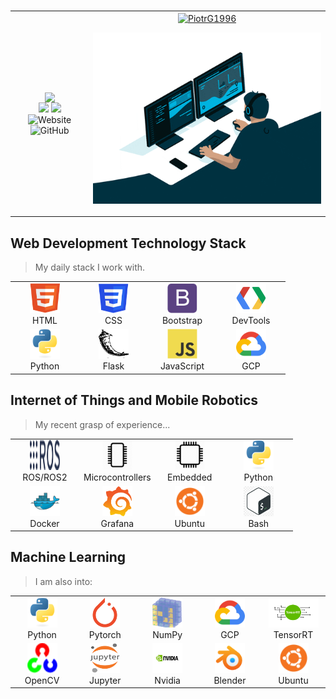 </br>
<table align="center">
<tr align="center">
  <td align="center"> 
        <div align="center">
          <a href="https://github.com/anuraghazra/github-readme-stats">
            <img align="center" src="https://github-readme-stats.vercel.app/api/top-langs/?username=PiotrG1996&langs_count=8" />
          </a>
          <div>
          <a href="https://hits.seeyoufarm.com"><img src="https://hits.seeyoufarm.com/api/count/incr/badge.svg?url=https%3A%2F%2Fpiotrgapski.ml%2Fhit-counter&count_bg=%2379C83D&title_bg=%23555555&icon=googlechrome.svg&icon_color=%23E7E7E7&title=Website+Views&edge_flat=false"/></a>
          <a href="https://hits.seeyoufarm.com"><img src="https://hits.seeyoufarm.com/api/count/incr/badge.svg?url=https%3A%2F%2Fgithub.com%2FPiotrG1996%2Fhit-counter&count_bg=%2379C83D&title_bg=%23555555&icon=github.svg&icon_color=%23E7E7E7&title=GitHub+Views&edge_flat=false"/></a>
          </div>
          <div align="center">
          <a><img alt="Website" src="https://img.shields.io/website?down_color=red&down_message=Offline&label=Website%20Status&up_color=green&up_message=Online&url=https%3A%2F%2Fpiotrgapski.info.pl%2F"></a>
          <a><img alt="GitHub" src="https://img.shields.io/badge/License-MIT-green"></a>
          </div>
    </td>
    
  <td align="center"> 
      <a href="#"><img src="https://github-readme-stats.vercel.app/api?username=PiotrG1996&show_icons=true&count_private=true&include_all_commits=true" alt="PiotrG1996" align="center" /></a>
      <p align="center"><img src="https://raw.githubusercontent.com/PiotrG1996/PiotrG1996/master/img/programming.gif" /></p>
      </div>
  </td>
</tr>
</table>

<h2 align="left">Web Development Technology Stack</h2>

> My daily stack I work with.

<table>
  <tr>
     <td align="center" width="96"> 
      <a href="https://dev.w3.org/html5/html-author/" >
        <img src="./img/html.svg" width="48" height="48" alt="HTML" />
      </a>
      <br>HTML
    </td>
    <td align="center"  width="96">
      <a href="https://css-tricks.com/">
        <img src="./img/css.svg" width="48" height="48" alt="CSS" />
      </a>
      <br>CSS
    </td>
    <td align="center" width="96">
        <img src="./img/bootstrap-plain.svg" width="48" height="48" alt="Bootstrap" />
      </a>
      <br>Bootstrap
    </td>
    </td>
    <td align="center" width="96">
      <a href="https://developer.chrome.com/docs/devtools/" >
        <img src="./img/devtools.svg" width="48" height="48" alt="DevTools" />
      </a>
      <br>DevTools
    </td>
  </tr>
  <tr>
    <td align="center" width="96">
      <a href="https://docs.python.org/3/">
        <img src="./img/python-original.svg" width="48" height="48" alt="Python" />
      </a>
      <br>Python
    </td>
    <td align="center" width="96">
      <a href="https://flask.palletsprojects.com/en/1.1.x/">
        <img src="./img/flask.svg" width="48" height="48" alt="Flask" />
      </a>
      <br>Flask
    </td>
    <td align="center" width="96">
      <a href="https://devdocs.io/javascript/">
        <img src="./img/javascript-original.svg" width="48" height="48" alt="JavaScript" />
      </a>
      <br>JavaScript
    </td>
    <td align="center" width="96">
      <a href="https://console.cloud.google.com/freetrial">
        <img src="./img/google-cloud.svg" width="48" height="48" alt="Google Cloud" />
      </a>
      <br>GCP
    </td>
<!--     <td align="center" width="96">
      <a href="https://docs.djangoproject.com/" >
        <img src="./img/django.svg" width="48" height="48" alt="Django" />
      </a>
      <br>Django
    </td> -->
<!--   <td align="center" width="96">
      <a href="https://nodejs.org/en/docs/">
        <img src="./img/nodejs.svg" width="48" height="48" alt="NodeJS" />
      </a>
      <br>NodeJS
    </td> -->
  </tr>
</table>

<h2 align="left" id="">Internet of Things and Mobile Robotics</h2>

> My recent grasp of experience... 
<table>
  <tr>
    <td align="center" width="96">
      <a href="https://www.ros.org/about-ros/">
        <img src="./img/ros.svg" width="48" height="48" alt="ROS" />
      </a>
      <br>ROS/ROS2
    </td>
    <td align="center" width="96">
      <a href="#">
        <img src="./img/microcontroller.jpg" width="48" height="48" alt="Microcontrollers" />
      </a>
      <br>Microcontrollers
    </td>
    <td align="center" width="96">
      <a href="#">
        <img src="./img/embedded-systems.jpg" width="48" height="48" alt="Embedded Systems" />
      </a>
      <br>Embedded
    </td>
     <td align="center" width="96">
      <a href="https://docs.python.org/3/">
        <img src="./img/python-original.svg" width="48" height="48" alt="Python" />
      </a>
      <br>Python
    </td>
  </tr>
  <tr>
    <td align="center" width="96"> 
      <a href="https://docs.docker.com/" >
        <img src="./img/docker-original.svg" width="48" height="48" alt="Docker" />
      </a>
      <br>Docker
    </td>
    <td align="center" width="96">
      <a href="https://grafana.com/docs/" >
        <img src="https://raw.githubusercontent.com/grafana/grafana/master/public/img/grafana_icon.svg" width="48" height="48" alt="Grafana" />
      </a>
      <br>Grafana
    </td>
    <td align="center"  width="96">
      <a href="#">
        <img src="./img/Ubuntu.svg" width="48" height="48" alt="Ubuntu" />
      </a>
      <br>Ubuntu
    </td>
    <td align="center" width="96">
      <a href="#">
        <img src="./img/bash.png" width="48" height="48" alt="Bash" />
      </a>
      <br>Bash
    </td>
  </tr>
</table>

<h2 align="left" id="macropower-tech">Machine Learning</h2>

> I am also into:

<table>
  <tr>
      <td align="center" width="96">
      <a href="https://docs.python.org/3/">
        <img src="./img/python-original.svg" width="48" height="48" alt="Python" />
      </a>
      <br>Python
    </td>
     <td align="center" width="96">
      <a href="https://pytorch.org/">
        <img src="./img/pytorch.svg" width="48" height="48" alt="Pytorch" />
      </a>
      <br>Pytorch
    </td>
      <td align="center" width="96">
      <a href="https://numpy.org/">
        <img src="./img/numpy.svg" width="48" height="48" alt="NumPy" />
      </a>
      <br>NumPy
    </td>
      </td>
     <td align="center" width="96">
      <a href="https://console.cloud.google.com/freetrial">
        <img src="./img/google-cloud.svg" width="48" height="48" alt="Google Cloud" />
      </a>
      <br>GCP
    </td>
      <td align="center" width="96">
      <a href="https://docs.nvidia.com/deeplearning/tensorrt/archives/index.html">
        <img src="./img/tensorRT.png" width="80" height="48" alt="TensorRT" />
      </a>
      <br>TensorRT
    </td>
  </tr>
  <tr>
    <td align="center" width="96"> 
      <a href="https://opencv.org/" >
        <img src="./img/opencv.png" width="48" height="48" alt="OpenCV" />
      </a>
      <br>OpenCV
    </td>
    <td align="center" width="96">
      <a href="#" >
        <img src="./img/jupyter.svg" width="48" height="48" alt="Jupyter" />
      </a>
      <br>Jupyter
    </td>
    <td align="center" width="96">
      <a href="https://www.nvidia.com/en-us/autonomous-machines/jetson-store/">
        <img src="./img/nvidia.svg" width="48" height="48" alt="Nvidia" />
      </a>
      <br>Nvidia
    </td>
     <td align="center" width="96">
      <a href="https://www.blender.org/">
        <img src="./img/blender.png" width="48" height="48" alt="Blender" />
      </a>
      <br>Blender
    </td>
    <td align="center"  width="96">
      <a href="#">
        <img src="./img/Ubuntu.svg" width="48" height="48" alt="Ubuntu" />
      </a>
      <br>Ubuntu
    </td>
  </tr>
</table>

<!--
<h2 align="left" id="macropower-tech">DevOps tools</h2>

> I am going to learn the following tech:

<table>
  <tr>
      <td align="center" width="96">
      <a href="https://docs.ansible.com/">
        <img src="./img/ansible-icon.svg" width="48" height="48" alt="Ansible" />
      </a>
      <br>Ansible
    </td>
    <td align="center" width="96">
      <a href="https://kubernetes.io/docs/home/">
        <img src="./img/kubernetes.svg" width="48" height="48" alt="Kubernetes" />
      </a>
      <br>Kubernetes
    </td>
    <td align="center" width="96">
      <a href="https://docs.influxdata.com/">
        <img src="./img/influxdb.svg" width="48" height="48" alt="InfluxDB" />
      </a>
      <br>InfluxDB
    </td>
    <td align="center" width="96">
      <a href="https://docs.microsoft.com/en-us/azure/devops/?view=azure-devops">
        <img src="./img/azure.svg" width="48" height="48" alt="Azure DevOps" />
      </a>
      <br>Azure DevOps
      <td align="center" width="96">
      <a href="https://docs.microsoft.com/en-us/dotnet/csharp/">
        <img src="./img/c.svg" width="48" height="48" alt="C#" />
      </a>
      <br>C#
    </td>
      <td align="center" width="96">
      <a href="https://selenium-python.readthedocs.io/">
        <img src="./img/selenium-logo.svg" width="48" height="48" alt="Selenium" />
      </a>
      <br>Selenium
    </td>
    
  </tr>
</table>
-->

<!--
**PiotrG1996/PiotrG1996** is a ✨ _special_ ✨ repository because its `README.md` (this file) appears on your GitHub profile.

Here are some ideas to get you started:

- 🔭 I’m currently working on ...
- 🌱 I’m currently learning ...
- 👯 I’m looking to collaborate on ...
- 🤔 I’m looking for help with ...
- 💬 Ask me about ...
- 📫 How to reach me: ...
- 😄 Pronouns: ...
- ⚡ Fun fact: ...
-->
